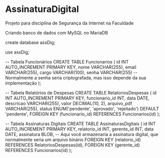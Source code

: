 # AssinaturaDigital

Projeto para disciplina de Segurança da Internet na Faculdade

Criando banco de dados com MySQL no MariaDB

create database assDig;

use assDig;

-- Tabela Funcionários
CREATE TABLE Funcionarios (
id INT AUTO_INCREMENT PRIMARY KEY,
nome VARCHAR(255),
email VARCHAR(255),
cargo VARCHAR(100),
senha VARCHAR(255) -- Normalmente a senha seria criptografada, mas isso depende da sua implementação
);

-- Tabela Relatórios de Despesas
CREATE TABLE RelatoriosDespesas (
id INT AUTO_INCREMENT PRIMARY KEY,
funcionario_id INT,
data DATE,
descricao VARCHAR(255),
valor DECIMAL(10, 2),
arquivo_pdf VARCHAR(255),
status ENUM('pendente', 'aprovado', 'rejeitado') DEFAULT 'pendente',
FOREIGN KEY (funcionario_id) REFERENCES Funcionarios(id)
);

-- Tabela Assinaturas Digitais
CREATE TABLE AssinaturasDigitais (
id INT AUTO_INCREMENT PRIMARY KEY,
relatorio_id INT,
gerente_id INT,
data DATE,
assinatura BLOB, -- Aqui você armazenaria a assinatura digital, que normalmente seria um arquivo binário
FOREIGN KEY (relatorio_id) REFERENCES RelatoriosDespesas(id),
FOREIGN KEY (gerente_id) REFERENCES Funcionarios(id)
);
